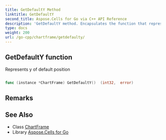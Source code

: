 ```yaml
---
title: GetDefaultY Method 
linktitle: GetDefaultY
second_title: Aspose.Cells for Go via C++ API Reference
description: 'GetDefaultY method. Encapsulates the function that represents getdefaulty in Go.'
type: docs
weight: 200
url: /go-cpp/chartframe/getdefaulty/
---
```


## GetDefaultY function

Represents y of default position

```go

func (instance *ChartFrame) GetDefaultY()  (int32,  error) 

```

## Remarks


## See Also

* Class [ChartFrame](../)
* Library [Aspose.Cells for Go](../../)
